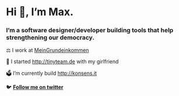 <h1>Hi 👋, I’m Max.</h1>
<h3>I’m a software designer/developer building tools that help strengthening our democracy.</h3>

⚖️ I work at [MeinGrundeinkommen](https://www.mein-grundeinkommen.de)

👫 I started http://tinyteam.de with my girlfriend

🗳 I’m currently build http://konsens.it

🐦 **[Follow me on twitter](https://twitter.com/max_hoffmann)**
